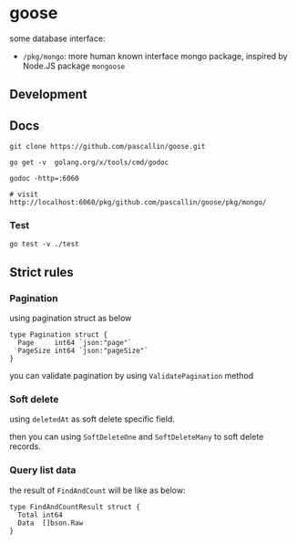 # goose

some database interface:

- `/pkg/mongo`: more human known interface mongo package, inspired by Node.JS package `mongoose`

## Development

## Docs

```shell
git clone https://github.com/pascallin/goose.git

go get -v  golang.org/x/tools/cmd/godoc

godoc -http=:6060

# visit http://localhost:6060/pkg/github.com/pascallin/goose/pkg/mongo/
```

### Test

```shell script
go test -v ./test
```

## Strict rules

### Pagination

using pagination struct as below

``` golang
type Pagination struct {
  Page     int64 `json:"page"`
  PageSize int64 `json:"pageSize"`
}
```

you can validate pagination by using `ValidatePagination` method

### Soft delete

using `deletedAt` as soft delete specific field.

then you can using `SoftDeleteOne` and `SoftDeleteMany` to soft delete records.

### Query list data

the result of `FindAndCount` will be like as below:

```golang
type FindAndCountResult struct {
  Total int64
  Data  []bson.Raw
}
```
